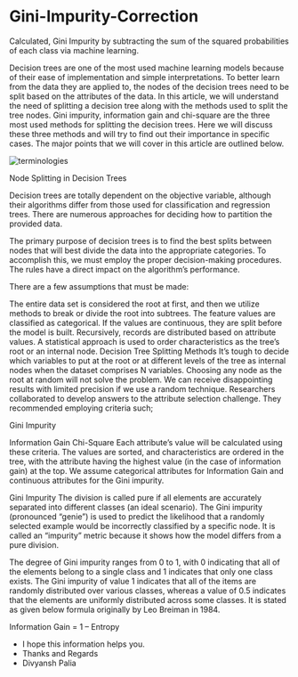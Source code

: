 # Gini-Impurity-Correction
Calculated, Gini Impurity by subtracting the sum of the squared probabilities of each class via machine learning.

Decision trees are one of the most used machine learning models because of their ease of implementation and simple interpretations. To better learn from the data they are applied to, the nodes of the decision trees need to be split based on the attributes of the data. In this article, we will understand the need of splitting a decision tree along with the methods used to split the tree nodes. Gini impurity, information gain and chi-square are the three most used methods for splitting the decision trees. Here we will discuss these three methods and will try to find out their importance in specific cases. The major points that we will cover in this article are outlined below.  

![terminologies](https://user-images.githubusercontent.com/118565420/202835656-9609d3e4-dc08-4fa9-a99a-8005ff9505e7.png)

Node Splitting in Decision Trees

Decision trees are totally dependent on the objective variable, although their algorithms differ from those used for classification and regression trees. There are numerous approaches for deciding how to partition the provided data. 

The primary purpose of decision trees is to find the best splits between nodes that will best divide the data into the appropriate categories. To accomplish this, we must employ the proper decision-making procedures. The rules have a direct impact on the algorithm’s performance.

There are a few assumptions that must be made:

The entire data set is considered the root at first, and then we utilize methods to break or divide the root into subtrees.
The feature values are classified as categorical. If the values are continuous, they are split before the model is built.
Recursively, records are distributed based on attribute values.
A statistical approach is used to order characteristics as the tree’s root or an internal node.
Decision Tree Splitting Methods
It’s tough to decide which variables to put at the root or at different levels of the tree as internal nodes when the dataset comprises N variables. Choosing any node as the root at random will not solve the problem. We can receive disappointing results with limited precision if we use a random technique. Researchers collaborated to develop answers to the attribute selection challenge. They recommended employing criteria such;

Gini Impurity

Information Gain
Chi-Square
Each attribute’s value will be calculated using these criteria. The values are sorted, and characteristics are ordered in the tree, with the attribute having the highest value (in the case of information gain) at the top. We assume categorical attributes for Information Gain and continuous attributes for the Gini impurity. 

Gini Impurity
The division is called pure if all elements are accurately separated into different classes (an ideal scenario). The Gini impurity (pronounced “genie”) is used to predict the likelihood that a randomly selected example would be incorrectly classified by a specific node. It is called an “impurity” metric because it shows how the model differs from a pure division.

The degree of Gini impurity ranges from 0 to 1, with 0 indicating that all of the elements belong to a single class and 1 indicates that only one class exists. The Gini impurity of value 1 indicates that all of the items are randomly distributed over various classes, whereas a value of 0.5 indicates that the elements are uniformly distributed across some classes. It is stated as given below formula originally by Leo Breiman in 1984.

Information Gain = 1 – Entropy

- I hope this information helps you. 
- Thanks and Regards
- Divyansh Palia

